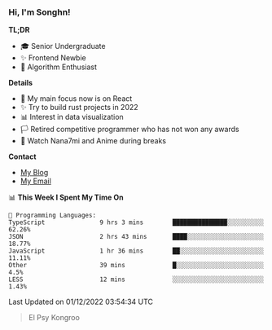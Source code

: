 ### Hi, I'm Songhn!

**TL;DR**

- 🎓 Senior Undergraduate
- ✨ Frontend Newbie
- 🎈 Algorithm Enthusiast

**Details**

- 🎯 My main focus now is on React
- ✨ Try to build rust projects in 2022
- 📊 Interest in data visualization
- 🏳️ Retired competitive programmer who has not won any awards
- 🍵 Watch Nana7mi and Anime during breaks

**Contact**
- [My Blog](https://blog.songhn.com)
- [My Email](mailto:songhn233@gmail.com)

<!--START_SECTION:waka-->
📊 **This Week I Spent My Time On** 

```text
💬 Programming Languages: 
TypeScript               9 hrs 3 mins        ███████████████░░░░░░░░░░   62.26% 
JSON                     2 hrs 43 mins       ████░░░░░░░░░░░░░░░░░░░░░   18.77% 
JavaScript               1 hr 36 mins        ██░░░░░░░░░░░░░░░░░░░░░░░   11.11% 
Other                    39 mins             █░░░░░░░░░░░░░░░░░░░░░░░░   4.5% 
LESS                     12 mins             ░░░░░░░░░░░░░░░░░░░░░░░░░   1.43%

```


 Last Updated on 01/12/2022 03:54:34 UTC
<!--END_SECTION:waka-->

> El Psy Kongroo
